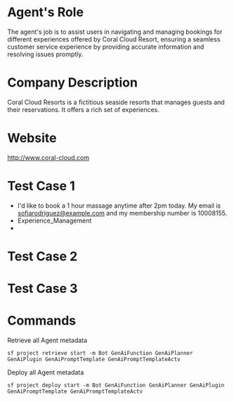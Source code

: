# Agent's Role
The agent's job is to assist users in navigating and managing bookings for different experiences offered by Coral Cloud Resort, ensuring a seamless customer service experience by providing accurate information and resolving issues promptly.

# Company Description
Coral Cloud Resorts is a fictitious seaside resorts that manages guests and their reservations. It offers a rich set of experiences.

# Website
http://www.coral-cloud.com

# Test Case 1
- I'd like to book a 1 hour massage anytime after 2pm today. My email is sofiarodriguez@example.com and my membership number is 10008155.
- Experience_Management
- 



# Test Case 2



# Test Case 3













# Commands
Retrieve all Agent metadata
```
sf project retrieve start -m Bot GenAiFunction GenAiPlanner GenAiPlugin GenAiPromptTemplate GenAiPromptTemplateActv
```
Deploy all Agent metadata
```
sf project deploy start -m Bot GenAiFunction GenAiPlanner GenAiPlugin GenAiPromptTemplate GenAiPromptTemplateActv
```
